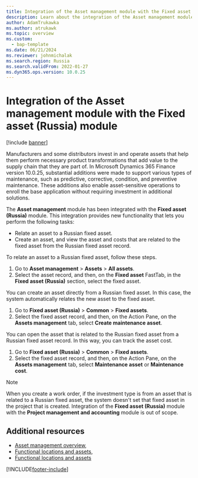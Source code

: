 ```yaml
---
title: Integration of the Asset management module with the Fixed asset (Russia) module
description: Learn about the integration of the Asset management module with the Fixed asset (Russia) module, including a process for relating an asset to a Russian fixed asset.
author: AdamTrukawka
ms.author: atrukawk
ms.topic: overview
ms.custom: 
  - bap-template
ms.date: 06/21/2024
ms.reviewer: johnmichalak
ms.search.region: Russia
ms.search.validFrom: 2022-01-27
ms.dyn365.ops.version: 10.0.25
---
```


# Integration of the Asset management module with the Fixed asset (Russia) module

[!include [banner](../../includes/banner.md)]

Manufacturers and some distributors invest in and operate assets that help them perform necessary product transformations that add value to the supply chain that they are part of. In Microsoft Dynamics 365 Finance version 10.0.25, substantial additions were made to support various types of maintenance, such as predictive, corrective, condition, and preventive maintenance. These additions also enable asset-sensitive operations to enroll the base application without requiring investment in additional solutions.

The **Asset management** module has been integrated with the **Fixed asset (Russia)** module. This integration provides new functionality that lets you perform the following tasks:

- Relate an asset to a Russian fixed asset.
- Create an asset, and view the asset and costs that are related to the fixed asset from the Russian fixed asset record.

To relate an asset to a Russian fixed asset, follow these steps.

1. Go to **Asset management** \> **Assets** \> **All assets**.
2. Select the asset record, and then, on the **Fixed asset** FastTab, in the **Fixed asset (Russia)** section, select the fixed asset.

You can create an asset directly from a Russian fixed asset. In this case, the system automatically relates the new asset to the fixed asset.

1. Go to **Fixed asset (Russia)** \> **Common** \> **Fixed assets**.
2. Select the fixed asset record, and then, on the Action Pane, on the **Assets management** tab, select **Create maintenance asset**. 

You can open the asset that is related to the Russian fixed asset from a Russian fixed asset record. In this way, you can track the asset cost.

1. Go to **Fixed asset (Russia)** \> **Common** \> **Fixed assets**.
2. Select the fixed asset record, and then, on the Action Pane, on the **Assets management** tab, select **Maintenance asset** or **Maintenance cost**. 

> [!NOTE]
> When you create a work order, if the investment type is from an asset that is related to a Russian fixed asset, the system doesn't set that fixed asset in the project that is created. Integration of the **Fixed asset (Russia)** module with the **Project management and accounting** module is out of scope.

## Additional resources

- [Asset management overview](../../../supply-chain/asset-management/index.md), 
- [Functional locations and assets](../../../supply-chain/asset-management/overview/functional-locations-and-objects.md), 
- [Functional locations and assets](../../../supply-chain/asset-management/overview/objects-and-work-orders.md)

[!INCLUDE[footer-include](../../../includes/footer-banner.md)]
